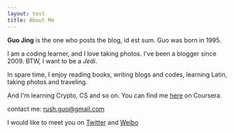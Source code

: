```yaml
---
layout: test
title: About Me
---
```


**Guo Jing** is the one who posts the blog, id est sum. Guo was born in 1995.

I am a coding learner, and I love taking photos. I've been a blogger since 2009. BTW, I want to be a *Jedi*.

In spare time, I enjoy reading books, writing blogs and codes, learning Latin, taking photos and traveling.

And I'm learning Crypto, CS and so on. You can find me <a href="https://www.coursera.org/user/i/361951d01125a4915d2bc9815ad17a1b">here</a> on Coursera.

contact me: <rush.guo@gmail.com>

I would like to meet you on <a href="https://twitter.com/guojingtw">Twitter</a> and <a href="http://weibo.com/gj1030">Weibo</a>
